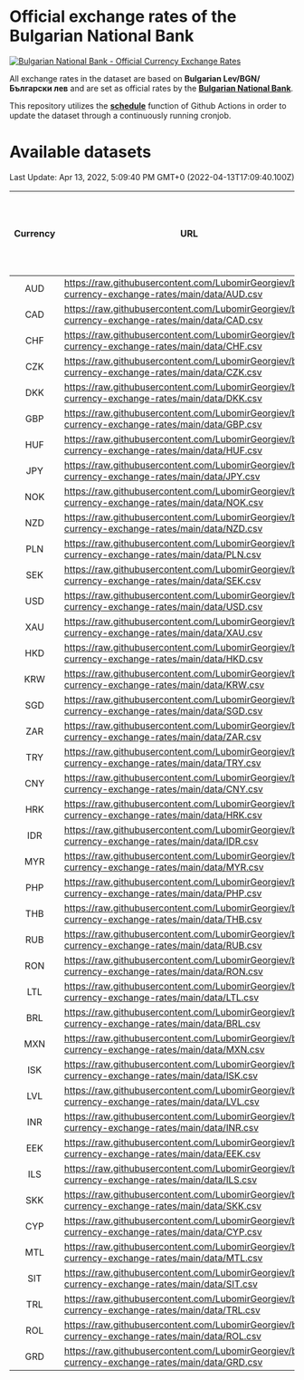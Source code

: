# Official exchange rates of the Bulgarian National Bank

[![Bulgarian National Bank - Official Currency Exchange Rates](https://github.com/LubomirGeorgiev/bnb-currency-exchange-rates/actions/workflows/update-rates.yml/badge.svg?branch=main)](https://github.com/LubomirGeorgiev/bnb-currency-exchange-rates/actions/workflows/update-rates.yml)

All exchange rates in the dataset are based on **Bulgarian Lev/BGN/Български лев** and are set as official rates by the [**Bulgarian National Bank**](https://www.bnb.bg/Statistics/StExternalSector/StExchangeRates/StERForeignCurrencies/index.htm?toLang=_EN).

This repository utilizes the [**schedule**](https://docs.github.com/en/actions/reference/events-that-trigger-workflows) function of Github Actions in order to update the dataset through a continuously running cronjob.

# Available datasets

<!-- START LINKS (DO NOT EVER FU*ING DELETE THIS COMMENT FOR THE LOVE OF YOUR LIFE!!! IF YOU ARE CURIOS HOW IT WORKS, YOU CAN HAVE A LOOK AT ./src/updateReadme.ts) -->

Last Update: Apr 13, 2022, 5:09:40 PM GMT+0 (2022-04-13T17:09:40.100Z)

| Currency | URL                                                                                             | Number of records | Number of missing days that were filled in |
| :------: | ----------------------------------------------------------------------------------------------- | :---------------: | :----------------------------------------: |
|   AUD    | https://raw.githubusercontent.com/LubomirGeorgiev/bnb-currency-exchange-rates/main/data/AUD.csv |       7869        |                    2431                    |
|   CAD    | https://raw.githubusercontent.com/LubomirGeorgiev/bnb-currency-exchange-rates/main/data/CAD.csv |       7869        |                    2431                    |
|   CHF    | https://raw.githubusercontent.com/LubomirGeorgiev/bnb-currency-exchange-rates/main/data/CHF.csv |       7869        |                    2431                    |
|   CZK    | https://raw.githubusercontent.com/LubomirGeorgiev/bnb-currency-exchange-rates/main/data/CZK.csv |       7869        |                    2431                    |
|   DKK    | https://raw.githubusercontent.com/LubomirGeorgiev/bnb-currency-exchange-rates/main/data/DKK.csv |       7869        |                    2431                    |
|   GBP    | https://raw.githubusercontent.com/LubomirGeorgiev/bnb-currency-exchange-rates/main/data/GBP.csv |       7869        |                    2431                    |
|   HUF    | https://raw.githubusercontent.com/LubomirGeorgiev/bnb-currency-exchange-rates/main/data/HUF.csv |       7869        |                    2431                    |
|   JPY    | https://raw.githubusercontent.com/LubomirGeorgiev/bnb-currency-exchange-rates/main/data/JPY.csv |       7869        |                    2431                    |
|   NOK    | https://raw.githubusercontent.com/LubomirGeorgiev/bnb-currency-exchange-rates/main/data/NOK.csv |       7869        |                    2431                    |
|   NZD    | https://raw.githubusercontent.com/LubomirGeorgiev/bnb-currency-exchange-rates/main/data/NZD.csv |       7869        |                    2431                    |
|   PLN    | https://raw.githubusercontent.com/LubomirGeorgiev/bnb-currency-exchange-rates/main/data/PLN.csv |       7869        |                    2431                    |
|   SEK    | https://raw.githubusercontent.com/LubomirGeorgiev/bnb-currency-exchange-rates/main/data/SEK.csv |       7869        |                    2431                    |
|   USD    | https://raw.githubusercontent.com/LubomirGeorgiev/bnb-currency-exchange-rates/main/data/USD.csv |       7869        |                    2431                    |
|   XAU    | https://raw.githubusercontent.com/LubomirGeorgiev/bnb-currency-exchange-rates/main/data/XAU.csv |       7869        |                    2433                    |
|   HKD    | https://raw.githubusercontent.com/LubomirGeorgiev/bnb-currency-exchange-rates/main/data/HKD.csv |       7569        |                    2342                    |
|   KRW    | https://raw.githubusercontent.com/LubomirGeorgiev/bnb-currency-exchange-rates/main/data/KRW.csv |       7569        |                    2342                    |
|   SGD    | https://raw.githubusercontent.com/LubomirGeorgiev/bnb-currency-exchange-rates/main/data/SGD.csv |       7569        |                    2342                    |
|   ZAR    | https://raw.githubusercontent.com/LubomirGeorgiev/bnb-currency-exchange-rates/main/data/ZAR.csv |       7569        |                    2342                    |
|   TRY    | https://raw.githubusercontent.com/LubomirGeorgiev/bnb-currency-exchange-rates/main/data/TRY.csv |       6049        |                    1870                    |
|   CNY    | https://raw.githubusercontent.com/LubomirGeorgiev/bnb-currency-exchange-rates/main/data/CNY.csv |       5930        |                    1835                    |
|   HRK    | https://raw.githubusercontent.com/LubomirGeorgiev/bnb-currency-exchange-rates/main/data/HRK.csv |       5930        |                    1835                    |
|   IDR    | https://raw.githubusercontent.com/LubomirGeorgiev/bnb-currency-exchange-rates/main/data/IDR.csv |       5930        |                    1835                    |
|   MYR    | https://raw.githubusercontent.com/LubomirGeorgiev/bnb-currency-exchange-rates/main/data/MYR.csv |       5930        |                    1835                    |
|   PHP    | https://raw.githubusercontent.com/LubomirGeorgiev/bnb-currency-exchange-rates/main/data/PHP.csv |       5930        |                    1835                    |
|   THB    | https://raw.githubusercontent.com/LubomirGeorgiev/bnb-currency-exchange-rates/main/data/THB.csv |       5930        |                    1835                    |
|   RUB    | https://raw.githubusercontent.com/LubomirGeorgiev/bnb-currency-exchange-rates/main/data/RUB.csv |       5887        |                    1822                    |
|   RON    | https://raw.githubusercontent.com/LubomirGeorgiev/bnb-currency-exchange-rates/main/data/RON.csv |       5871        |                    1817                    |
|   LTL    | https://raw.githubusercontent.com/LubomirGeorgiev/bnb-currency-exchange-rates/main/data/LTL.csv |       5156        |                    1585                    |
|   BRL    | https://raw.githubusercontent.com/LubomirGeorgiev/bnb-currency-exchange-rates/main/data/BRL.csv |       4960        |                    1538                    |
|   MXN    | https://raw.githubusercontent.com/LubomirGeorgiev/bnb-currency-exchange-rates/main/data/MXN.csv |       4960        |                    1538                    |
|   ISK    | https://raw.githubusercontent.com/LubomirGeorgiev/bnb-currency-exchange-rates/main/data/ISK.csv |       4868        |                    1508                    |
|   LVL    | https://raw.githubusercontent.com/LubomirGeorgiev/bnb-currency-exchange-rates/main/data/LVL.csv |       4793        |                    1473                    |
|   INR    | https://raw.githubusercontent.com/LubomirGeorgiev/bnb-currency-exchange-rates/main/data/INR.csv |       4591        |                    1422                    |
|   EEK    | https://raw.githubusercontent.com/LubomirGeorgiev/bnb-currency-exchange-rates/main/data/EEK.csv |       4001        |                    1227                    |
|   ILS    | https://raw.githubusercontent.com/LubomirGeorgiev/bnb-currency-exchange-rates/main/data/ILS.csv |       3865        |                    1201                    |
|   SKK    | https://raw.githubusercontent.com/LubomirGeorgiev/bnb-currency-exchange-rates/main/data/SKK.csv |       2973        |                    915                     |
|   CYP    | https://raw.githubusercontent.com/LubomirGeorgiev/bnb-currency-exchange-rates/main/data/CYP.csv |       2905        |                    889                     |
|   MTL    | https://raw.githubusercontent.com/LubomirGeorgiev/bnb-currency-exchange-rates/main/data/MTL.csv |       2605        |                    800                     |
|   SIT    | https://raw.githubusercontent.com/LubomirGeorgiev/bnb-currency-exchange-rates/main/data/SIT.csv |       2545        |                    781                     |
|   TRL    | https://raw.githubusercontent.com/LubomirGeorgiev/bnb-currency-exchange-rates/main/data/TRL.csv |       1818        |                    559                     |
|   ROL    | https://raw.githubusercontent.com/LubomirGeorgiev/bnb-currency-exchange-rates/main/data/ROL.csv |       1698        |                    525                     |
|   GRD    | https://raw.githubusercontent.com/LubomirGeorgiev/bnb-currency-exchange-rates/main/data/GRD.csv |        359        |                    107                     |

<!-- END LINKS (DO NOT EVER FU*ING DELETE THIS COMMENT FOR THE LOVE OF YOUR LIFE!!! IF YOU ARE CURIOS HOW IT WORKS, YOU CAN HAVE A LOOK AT ./src/updateReadme.ts) -->
